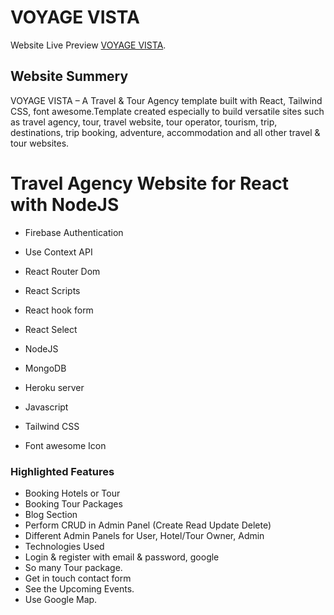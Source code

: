 # VOYAGE VISTA

Website Live Preview [VOYAGE VISTA](https://trip-ranger.web.app/).

## Website Summery

VOYAGE VISTA – A Travel & Tour Agency template built with React, Tailwind CSS, font awesome.Template created especially to build versatile sites such as travel agency, tour, travel website, tour operator, tourism, trip, destinations, trip booking, adventure, accommodation and all other travel & tour websites.

# Travel Agency Website for React with NodeJS

- Firebase Authentication
- Use Context API
- React Router Dom
- React Scripts
- React hook form
- React Select

- NodeJS
- MongoDB
- Heroku server
- Javascript
- Tailwind CSS
- Font awesome Icon

### Highlighted Features

- Booking Hotels or Tour
- Booking Tour Packages
- Blog Section
- Perform CRUD in Admin Panel (Create Read Update Delete)
- Different Admin Panels for User, Hotel/Tour Owner, Admin
- Technologies Used
- Login & register with email & password, google
- So many Tour package.
- Get in touch contact form
- See the Upcoming Events.
- Use Google Map.
